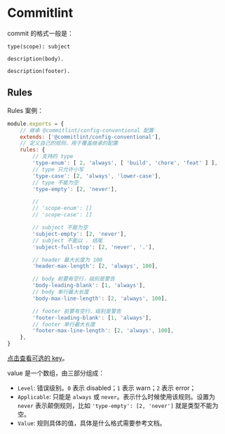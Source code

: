 # Commitlint

commit 的格式一般是：

```syntax
type(scope): subject

description(body).

description(footer).
```

## Rules

Rules 案例：

```js
module.exports = {
    // 继承 @commitlint/config-conventional 配置
    extends: ['@commitlint/config-conventional'],
    // 定义自己的规则，用于覆盖继承的配置
    rules: {
        // 支持的 type
        'type-enum': [ 2, 'always', [ 'build', 'chore', 'feat' ] ],
        // type 只允许小写
        'type-case': [2, 'always', 'lower-case'],
        // type 不能为空
        'type-empty': [2, 'never'],

        //
        // 'scope-enum': []
        // 'scope-case': []

        // subject 不能为空
        'subject-empty': [2, 'never'],
        // subject 不能以 . 结尾
        'subject-full-stop': [2, 'never', '.'],

        // header 最大长度为 100
        'header-max-length': [2, 'always', 100],

        // body 前要有空行，级别是警告
        'body-leading-blank': [1, 'always'],
        // body 单行最大长度
        'body-max-line-length': [2, 'always', 100],

        // footer 前要有空行，级别是警告
        'footer-leading-blank': [1, 'always'],
        // footer 单行最大长度
        'footer-max-line-length': [2, 'always', 100],
    },
}
```

[点击查看可选的 key](https://commitlint.js.org/#/reference-rules?id=available-rules)。

value 是一个数组，由三部分组成：

- `Level`: 错误级别。`0` 表示 disabled；`1` 表示 warn；`2` 表示 error；
- `Applicable`: 只能是 `always` 或 `never`。表示什么时候使用该规则。设置为 `never` 表示颠倒规则，比如 `'type-empty': [2, 'never']` 就是类型不能为空。
- `Value`: 规则具体的值，具体是什么格式需要参考文档。
